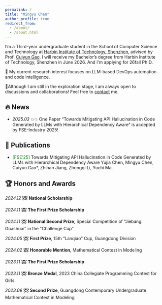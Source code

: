 ```yaml
---
permalink: /
title: "Mingyu Chen"
author_profile: true
redirect_from: 
  - /about/
  - /about.html
---
```


I’m a Third-year undergraduate student in the School of Computer Science and Technology at [Harbin Institute of Technology, Shenzhen](http://cs.hitsz.edu.cn/), advised by Prof. [Cuiyun Gao](https://cuiyungao.github.io/). I will receive my Bachelor’s degree from Harbin Institute of Technology, Shenzhen in June 2026. And I'm applying for 26fall Ph.D.

🧠 My current research interest focuses on LLM-based DevOps automation and code intelligence. 

📮Although I am still in the exploration stage, I am always open to discussions and collaborations! Feel free to  [contact](mingyuchen8248@gmail.com) me.



## 🔥 News

- *2025.03* 💥💥 One Paper “Towards Mitigating API Hallucination in Code Generated by LLMs with Hierarchical Dependency Aware” is accepted by FSE-Industry 2025!

📝 Publications 
------

* <span style="color: green;">[FSE’25]</span> Towards Mitigating API Hallucination in Code Generated by LLMs with Hierarchical Dependency Aware
  Yujia Chen, Mingyu Chen, Cuiyun Gao*, Zhihan Jiang, Zhongqi Li, Yuchi Ma.

🏆 Honors and Awards 
------

*2024.12* 🎖️🎖️ **National Scholarship**

*2024.11* 🎖️🎖️ **The First Prize Scholarship**

*2024.11* 🎖️🎖️ **National Second Prize**, Special Competition of "Jiebang Guashuai" in the "Challenge Cup"

*2024.05* 🎖️🎖️ **First Prize**, 15th “Lanqiao” Cup, Guangdong Division

*2024.02* 🎖️🎖️ **Honorable Mention**, Mathematical Contest in Modeling

*2023.11* 🎖️🎖️ **The First Prize Scholarship**

*2023.11* 🎖️🎖️ **Bronze Medal**, 2023 China Collegiate Programming Contest for Girls

*2023.09* 🎖️🎖️ **Second Prize**, Guangdong Contemporary Undergraduate Mathematical Contest in Modeling
